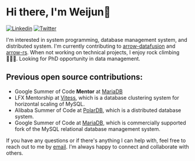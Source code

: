 # Hi there, I'm Weijun👋

<p align="left">
<!-- <a href="https://www.douban.com/people/ixxchan"><img src="https://img.shields.io/badge/@ixxchan-007722?style=flat&logo=Douban&logoColor=white" alt="Douban" /></a>  -->
<a href="https://www.linkedin.com/in/weijunhuang/?locale=en_US"><img src="https://img.shields.io/badge/@weijun-0073b1?style=flat&logo=LinkedIn&logoColor=white" alt="Linkedin" /></a> 
<a href="https://twitter.com/huangweijun1001"><img src="https://img.shields.io/badge/@huangweijun1001-1DA1F2?style=flat&logo=Twitter&logoColor=white" alt="Twitter"/></a>
</p>

I'm interested in system programming, database management system, and distributed system. I'm currently contributing to [arrow-datafusion](https://github.com/apache/arrow-datafusion) and [arrow-rs](https://github.com/apache/arrow-rs). When not working on technical projects, I enjoy rock climbing 🧗🏻‍♀️. Looking for PhD opportunity in data management.

## Previous open source contributions:
- Google Summer of Code **Mentor** at [MariaDB](https://github.com/MariaDB/server)
- LFX Mentorship at [Vitess](https://github.com/vitessio/vitess), which is a database clustering system for horizontal scaling of MySQL.
- Alibaba Summer of Code at [PolarDB](https://github.com/alibaba/polardb), which is a distributed database system.
- Google Summer of Code at [MariaDB](https://github.com/MariaDB/server), which is commercially supported fork of the MySQL relational database management system.

If you have any questions or if there's anything I can help with, feel free to reach out to me by [email](mailto:huangweijun1001@gmail.com). I'm always happy to connect and collaborate with others.


<!--
**Weijun-H/Weijun-H** is a ✨ _special_ ✨ repository because its `README.md` (this file) appears on your GitHub profile.

Here are some ideas to get you started:

- 🔭 I’m currently working on ...
- 🌱 I’m currently learning ...
- 👯 I’m looking to collaborate on ...
- 🤔 I’m looking for help with ...
- 💬 Ask me about ...
- 📫 How to reach me: ...
- 😄 Pronouns: ...
- ⚡ Fun fact: ...
-->

